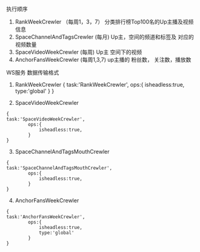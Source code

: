 执行顺序
1. RankWeekCrewler （每周1，3，7） 分类排行榜Top100名的Up主播及视频信息
2. SpaceChannelAndTagsCrewler (每月) Up主，空间的频道和标签及 对应的视频数量
3. SpaceVideoWeekCrewler (每周) Up主 空间下的视频
4. AnchorFansWeekCrewler (每周1,3,7) up主播的 粉丝数， 关注数，播放数

WS服务
数据传输格式
1. RankWeekCrewler
{
task:'RankWeekCrewler',
		ops:{
			isheadless:true,
			type:'global'
		}
}

2. SpaceVideoWeekCrewler
```
{
task:'SpaceVideoWeekCrewler',
		ops:{
			isheadless:true,
		}
}
```
3. SpaceChannelAndTagsMouthCrewler 
```
{
task:'SpaceChannelAndTagsMouthCrewler',
		ops:{
			isheadless:true,
		}
}
```
4. AnchorFansWeekCrewler

```
{
task:'AnchorFansWeekCrewler',
		ops:{
			isheadless:true,
			type:'global'
		}
}
```

